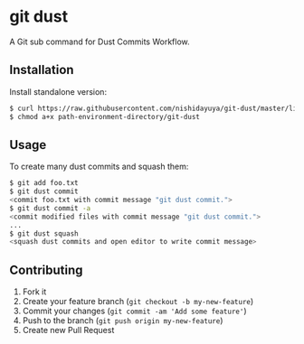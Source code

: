# git dust

A Git sub command for Dust Commits Workflow.

## Installation

Install standalone version:
```sh
$ curl https://raw.githubusercontent.com/nishidayuya/git-dust/master/lib/git-dust.rb > path-environment-directory/git-dust
$ chmod a+x path-environment-directory/git-dust
```

## Usage

To create many dust commits and squash them:
```sh
$ git add foo.txt
$ git dust commit
<commit foo.txt with commit message "git dust commit.">
$ git dust commit -a
<commit modified files with commit message "git dust commit.">
...
$ git dust squash
<squash dust commits and open editor to write commit message>
```

## Contributing

1. Fork it
2. Create your feature branch (`git checkout -b my-new-feature`)
3. Commit your changes (`git commit -am 'Add some feature'`)
4. Push to the branch (`git push origin my-new-feature`)
5. Create new Pull Request
